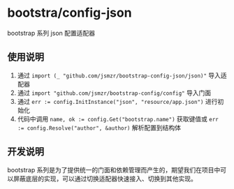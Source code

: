 # bootstra/config-json

bootstrap 系列 json 配置适配器

## 使用说明

1. 通过 `import (_ "github.com/jsmzr/bootstrap-config-json/json)"` 导入适配器
2. 通过 `import "github.com/jsmzr/bootstrap-config/config"` 导入门面
3. 通过 `err := config.InitInstance("json", "resource/app.json")` 进行初始化
4. 代码中调用 `name, ok := config.Get("bootstrap.name")` 获取键值或 `err := config.Resolve("author", &author)` 解析配置到结构体

## 开发说明

bootstrap 系列是为了提供统一的门面和依赖管理而产生的，期望我们在项目中可以屏蔽底层的实现，可以通过切换适配器快速接入、切换到其他实现。